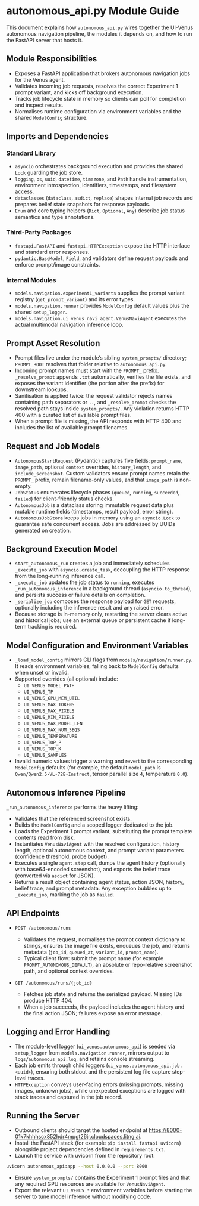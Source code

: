 # autonomous_api.py Module Guide

This document explains how `autonomous_api.py` wires together the UI-Venus autonomous navigation pipeline, the modules it depends on, and how to run the FastAPI server that hosts it.

## Module Responsibilities
- Exposes a FastAPI application that brokers autonomous navigation jobs for the Venus agent.
- Validates incoming job requests, resolves the correct Experiment 1 prompt variant, and kicks off background execution.
- Tracks job lifecycle state in memory so clients can poll for completion and inspect results.
- Normalises runtime configuration via environment variables and the shared `ModelConfig` structure.

## Imports and Dependencies

### Standard Library
- `asyncio` orchestrates background execution and provides the shared `Lock` guarding the job store.
- `logging`, `os`, `uuid`, `datetime`, `timezone`, and `Path` handle instrumentation, environment introspection, identifiers, timestamps, and filesystem access.
- `dataclasses` (`dataclass`, `asdict`, `replace`) shapes internal job records and prepares belief state snapshots for response payloads.
- `Enum` and core typing helpers (`Dict`, `Optional`, `Any`) describe job status semantics and type annotations.

### Third-Party Packages
- `fastapi.FastAPI` and `fastapi.HTTPException` expose the HTTP interface and standard error responses.
- `pydantic.BaseModel`, `Field`, and validators define request payloads and enforce prompt/image constraints.

### Internal Modules
- `models.navigation.experiment1_variants` supplies the prompt variant registry (`get_prompt_variant`) and its error types.
- `models.navigation.runner` provides `ModelConfig` default values plus the shared `setup_logger`.
- `models.navigation.ui_venus_navi_agent.VenusNaviAgent` executes the actual multimodal navigation inference loop.

## Prompt Asset Resolution
- Prompt files live under the module’s sibling `system_prompts/` directory; `PROMPT_ROOT` resolves that folder relative to `autonomous_api.py`.
- Incoming prompt names must start with the `PROMPT_` prefix. `_resolve_prompt` appends `.txt` automatically, verifies the file exists, and exposes the variant identifier (the portion after the prefix) for downstream lookups.
- Sanitisation is applied twice: the request validator rejects names containing path separators or `..`, and `_resolve_prompt` checks the resolved path stays inside `system_prompts/`. Any violation returns HTTP 400 with a curated list of available prompt files.
- When a prompt file is missing, the API responds with HTTP 400 and includes the list of available prompt filenames.

## Request and Job Models
- `AutonomousStartRequest` (Pydantic) captures five fields: `prompt_name`, `image_path`, optional `context` overrides, `history_length`, and `include_screenshot`. Custom validators ensure prompt names retain the `PROMPT_` prefix, remain filename-only values, and that `image_path` is non-empty.
- `JobStatus` enumerates lifecycle phases (`queued`, `running`, `succeeded`, `failed`) for client-friendly status checks.
- `AutonomousJob` is a dataclass storing immutable request data plus mutable runtime fields (timestamps, result payload, error string).
- `AutonomousJobStore` keeps jobs in memory using an `asyncio.Lock` to guarantee safe concurrent access. Jobs are addressed by UUIDs generated on creation.

## Background Execution Model
- `start_autonomous_run` creates a job and immediately schedules `_execute_job` with `asyncio.create_task`, decoupling the HTTP response from the long-running inference call.
- `_execute_job` updates the job status to `running`, executes `_run_autonomous_inference` in a background thread (`asyncio.to_thread`), and persists success or failure details on completion.
- `_serialize_job` composes the response payload for `GET` requests, optionally including the inference result and any raised error.
- Because storage is in-memory only, restarting the server clears active and historical jobs; use an external queue or persistent cache if long-term tracking is required.

## Model Configuration and Environment Variables
- `_load_model_config` mirrors CLI flags from `models/navigation/runner.py`. It reads environment variables, falling back to `ModelConfig` defaults when unset or invalid.
- Supported overrides (all optional) include:
  - `UI_VENUS_MODEL_PATH`
  - `UI_VENUS_TP`
  - `UI_VENUS_GPU_MEM_UTIL`
  - `UI_VENUS_MAX_TOKENS`
  - `UI_VENUS_MAX_PIXELS`
  - `UI_VENUS_MIN_PIXELS`
  - `UI_VENUS_MAX_MODEL_LEN`
  - `UI_VENUS_MAX_NUM_SEQS`
  - `UI_VENUS_TEMPERATURE`
  - `UI_VENUS_TOP_P`
  - `UI_VENUS_TOP_K`
  - `UI_VENUS_SAMPLES`
- Invalid numeric values trigger a warning and revert to the corresponding `ModelConfig` defaults (for example, the default `model_path` is `Qwen/Qwen2.5-VL-72B-Instruct`, tensor parallel size `4`, temperature `0.0`).

## Autonomous Inference Pipeline
`_run_autonomous_inference` performs the heavy lifting:
- Validates that the referenced screenshot exists.
- Builds the `ModelConfig` and a scoped logger dedicated to the job.
- Loads the Experiment 1 prompt variant, substituting the prompt template contents read from disk.
- Instantiates `VenusNaviAgent` with the resolved configuration, history length, optional autonomous context, and prompt variant parameters (confidence threshold, probe budget).
- Executes a single `agent.step` call, dumps the agent history (optionally with base64-encoded screenshot), and exports the belief trace (converted via `asdict` for JSON).
- Returns a result object containing agent status, action JSON, history, belief trace, and prompt metadata. Any exception bubbles up to `_execute_job`, marking the job as `failed`.

## API Endpoints
- `POST /autonomous/runs`
  - Validates the request, normalises the prompt context dictionary to strings, ensures the image file exists, enqueues the job, and returns metadata (`job_id`, `queued_at`, `variant_id`, `prompt_name`).
  - Typical client flow: submit the prompt name (for example `PROMPT_AUTONOMOUS_DEFAULT`), an absolute or repo-relative screenshot path, and optional context overrides.

- `GET /autonomous/runs/{job_id}`
  - Fetches job state and returns the serialized payload. Missing IDs produce HTTP 404.
  - When a job succeeds, the payload includes the agent history and the final action JSON; failures expose an error message.

## Logging and Error Handling
- The module-level logger (`ui_venus.autonomous_api`) is seeded via `setup_logger` from `models.navigation.runner`, mirrors output to `logs/autonomous_api.log`, and retains console streaming.
- Each job emits through child loggers (`ui_venus.autonomous_api.job.<uuid>`), ensuring both stdout and the persistent log file capture step-level traces.
- `HTTPException` conveys user-facing errors (missing prompts, missing images, unknown jobs), while unexpected exceptions are logged with stack traces and captured in the job record.

## Running the Server
- Outbound clients should target the hosted endpoint at https://8000-01k7khhhscx852hdr4mpgt26jr.cloudspaces.litng.ai.
- Install the FastAPI stack (for example `pip install fastapi uvicorn`) alongside project dependencies defined in `requirements.txt`.
- Launch the service with uvicorn from the repository root:

```bash
uvicorn autonomous_api:app --host 0.0.0.0 --port 8000
```

- Ensure `system_prompts/` contains the Experiment 1 prompt files and that any required GPU resources are available for `VenusNaviAgent`.
- Export the relevant `UI_VENUS_*` environment variables before starting the server to tune model inference without modifying code.
